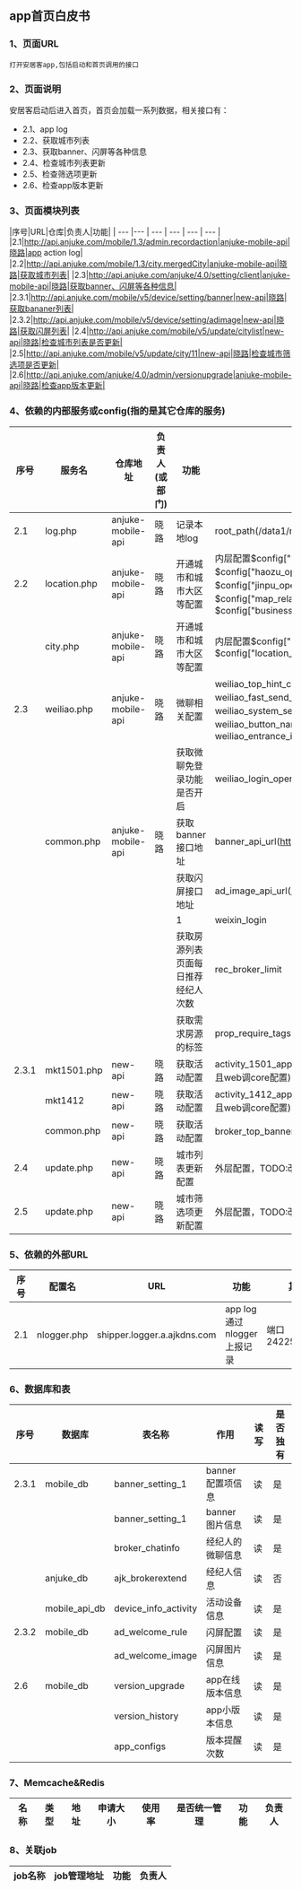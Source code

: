 ## app首页白皮书

### 1、页面URL
```
打开安居客app,包括启动和首页调用的接口
```

### 2、页面说明
安居客启动后进入首页，首页会加载一系列数据，相关接口有：

* 2.1、app log
* 2.2、获取城市列表
* 2.3、获取banner、闪屏等各种信息
* 2.4、检查城市列表更新
* 2.5、检查筛选项更新
* 2.6、检查app版本更新
    
### 3、页面模块列表
|序号|URL|仓库|负责人|功能|
| --- |--- | --- | --- | --- | --- |
|2.1|http://api.anjuke.com/mobile/1.3/admin.recordaction|anjuke-mobile-api|晓路|app action log|
|2.2|http://api.anjuke.com/mobile/1.3/city.mergedCity|anjuke-mobile-api|晓路|获取城市列表|
|2.3|http://api.anjuke.com/anjuke/4.0/setting/client|anjuke-mobile-api|晓路|获取banner、闪屏等各种信息|
|2.3.1|http://api.anjuke.com/mobile/v5/device/setting/banner|new-api|晓路|获取bananer列表|
|2.3.2|http://api.anjuke.com/mobile/v5/device/setting/adimage|new-api|晓路|获取闪屏列表|
|2.4|http://api.anjuke.com/mobile/v5/update/citylist|new-api|晓路|检查城市列表是否更新|
|2.5|http://api.anjuke.com/mobile/v5/update/city/11|new-api|晓路|检查城市筛选项是否更新|
|2.6|http://api.anjuke.com/anjuke/4.0/admin/versionupgrade|anjuke-mobile-api|晓路|检查app版本更新|

### 4、依赖的内部服务或config(指的是其它仓库的服务)
|序号|服务名|仓库地址|负责人(或部门)|功能|其他说明|
|---| --- | --- | --- | --- | --- |
|2.1|log.php|anjuke-mobile-api|晓路|记录本地log|root_path(/data1/mobile-log/'action-log-'.$date)|
|2.2|location.php|anjuke-mobile-api|晓路|开通城市和城市大区等配置|内层配置$config["location_city"]、$config["ershoufang_open_citys"]、$config["haozu_open_citys"]、$config["xinfang_open_citys"]、$config["jinpu_open_citys"]、$config["broker_related_open_cities"]、$config["map_related_open_cities"]、$config["business_related_open_cities"]|
||city.php|anjuke-mobile-api|晓路|开通城市和城市大区等配置|内层配置$config["location_city"]、$config["city_pinyin"]、$config["location_diff"]|
|2.3|weiliao.php|anjuke-mobile-api|晓路|微聊相关配置|weiliao_top_hint_content、weiliao_fast_send_switch、weiliao_fast_send_content、weiliao_system_send_switch、weiliao_system_send_content、weiliao_session_fold_switch、weiliao_button_name、weiliao_fast_send_content_broker、weiliao_entrance_img|
|||||获取微聊免登录功能是否开启|weiliao_login_open|
||common.php|anjuke-mobile-api|晓路|获取banner接口地址|banner_api_url(http://api.anjuke.com/mobile/v5/device/setting/banner)|
|||||获取闪屏接口地址|ad_image_api_url(http://api.anjuke.com/mobile/v5/device/setting/adimage)|
|||||1|weixin_login|
|||||获取房源列表页面每日推荐经纪人次数|rec_broker_limit|
|||||获取需求房源的标签|prop_require_tags|
|2.3.1|mkt1501.php|new-api|晓路|获取活动配置|activity_1501_app、activity_1501_pm、activity_1501_start_time(可删除而且web调core配置)|
||mkt1412|new-api|晓路|获取活动配置|activity_1412_app、activity_1412_pm、activity_1412_start_time(可删除而且web调core配置)|
||common.php|new-api|晓路|获取活动配置|broker_top_banner_city_ids(活动结束可删除)|
|2.4|update.php|new-api|晓路|城市列表更新配置|外层配置，TODO:改为内层$config["citylist_update"]|
|2.5|update.php|new-api|晓路|城市筛选项更新配置|外层配置，TODO:改为内层$config["city_update"]|




### 5、依赖的外部URL
|序号|配置名|URL|功能|其它|
|---| --- | --- | --- | --- |
|2.1|nlogger.php|shipper.logger.a.ajkdns.com|app log通过nlogger上报记录|端口24225/24226|
    
### 6、数据库和表
|序号|数据库|表名称|作用|读写|是否独有|
|---| --- | --- | --- | --- | --- |
|2.3.1|mobile_db|banner_setting_1|banner配置项信息|读|是|
|||banner_setting_1|banner图片信息|读|是|
|||broker_chatinfo|经纪人的微聊信息|读|是|否|
||anjuke_db|ajk_brokerextend|经纪人信息|读|否|
||mobile_api_db|device_info_activity|活动设备信息|读|是|
|2.3.2|mobile_db|ad_welcome_rule|闪屏配置|读|是|
|||ad_welcome_image|闪屏图片信息|读|是|
|2.6|mobile_db|version_upgrade|app在线版本信息|读|是|
|||version_history|app小版本信息|读|是|
|||app_configs|版本提醒次数|读|是|

### 7、Memcache&Redis
|名称|类型|地址|申请大小|使用率|是否统一管理|功能|负责人|
|--- | --- | --- | --- | --- | --- | --- | --- |

### 8、关联job
|job名称|job管理地址|功能|负责人|
|--- | --- | --- | --- |
